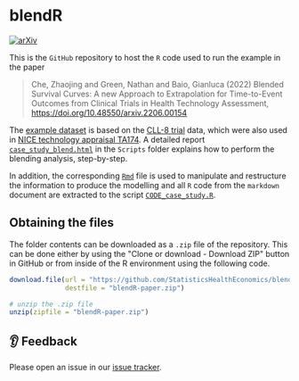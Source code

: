 # blendR

[![arXiv](https://img.shields.io/badge/arXiv-2206.00154-f9f107.svg)](https://arxiv.org/abs/2206.00154)

This is the `GitHub` repository to host the `R` code used to run the example in the paper

> Che, Zhaojing and Green, Nathan and Baio, Gianluca (2022) Blended Survival Curves: A new Approach to Extrapolation for Time-to-Event Outcomes from Clinical Trials in Health Technology Assessment, https://doi.org/10.48550/arxiv.2206.00154

The [example dataset](Data/TA174.csv) is based on the [CLL-8 trial](https://doi.org/10.1016/S0140-6736(10)61381-5) data, which were also used in [NICE technology appraisal TA174](https://www.nice.org.uk/guidance/ta174). A detailed report [`case_study_blend.html`](Scripts/case_study_blend.html) in the `Scripts` folder explains how to perform the blending analysis, step-by-step. 

In addition, the corresponding [`Rmd`](Scripts/case_study_blend.Rmd) file is used to manipulate and restructure the information to produce the modelling and all `R` code from the `markdown` document are extracted to the script [`CODE_case_study.R`](Scripts/CODE_case_study.R).   

## Obtaining the files

The folder contents can be downloaded as a `.zip` file of the repository.
This can be done either by using the "Clone or download - Download ZIP" button in GitHub or from inside of the R environment using the following code.

```r
download.file(url = "https://github.com/StatisticsHealthEconomics/blendR-paper/archive/main.zip",
              destfile = "blendR-paper.zip")

# unzip the .zip file
unzip(zipfile = "blendR-paper.zip")
```

## 👂 Feedback

Please open an issue in our [issue tracker](https://github.com/statisticsHealthEconomics/blendR/issues).
